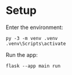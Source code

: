 # Setup

Enter the environment:

```
py -3 -m venv .venv
.venv\Scripts\activate
```

Run the app:

```
flask --app main run
```